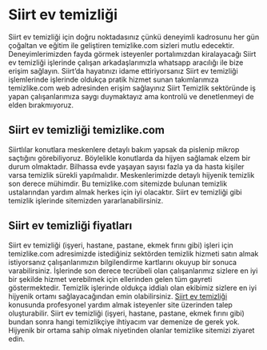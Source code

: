 # Siirt ev temizliği
Siirt ev temizliği için doğru noktadasınız çünkü deneyimli kadrosunu her gün çoğaltan ve eğitim ile geliştiren temizlike.com sizleri mutlu edecektir. Deneyimlerimizden fayda görmek isteyenler portalımızdan kiralayacağı Siirt ev temizliği işlerinde çalışan arkadaşlarımızla whatsapp aracılığı ile bize erişim sağlayın. Siirt’da hayatınızı idame ettiriyorsanız Siirt ev temizliği işlemlerinde işlerinde oldukça pratik hizmet sunan takımlarımıza temizlike.com web adresinden erişim sağlayınız Siirt Temizlik sektöründe iş yapan çalışanlarımıza saygı duymaktayız ama kontrolü ve denetlenmeyi de elden bırakmıyoruz.

## Siirt ev temizliği temizlike.com

Siirtlılar konutlara meskenlere detaylı bakım yapsak da pislenip mikrop saçtığını görebiliyoruz. Böylelikle konutlarda da hijyen sağlamak elzem bir durum olmaktadır. Bilhassa evde yaşayan sayısı fazla ya da hasta kişiler varsa temizlik sürekli yapılmalıdır. Meskenlerimizde detaylı hijyenik temizlik son derece mühimdir. Bu temizlike.com sitemizde bulunan temizlik ustalarından yardım almak herkes için iyi olacaktır. Siirt ev temizliği gibi temizlik işlerinde sitemizden yararlanabilirsiniz.

## Siirt ev temizliği fiyatları

Siirt ev temizliği (işyeri, hastane, pastane, ekmek fırını gibi) işleri için temizlike.com adresimizde istediğiniz sektörden temizlik hizmeti satın almak istiyorsanız çalışanlarımızın bilgilendirme kartlarını okuyup bir sonuca varabilirsiniz. İşlerinde son derece tecrübeli olan çalışanlarımız sizlere en iyi bir şekilde hizmet verebilmek için ellerinden gelen tüm gayreti göstermektedir. Temizlik işlerinde oldukça iddialı olan ekibimiz sizlere en iyi hijyenik ortamı sağlayacağından emin olabilirsiniz.
[Siirt ev temizliği](https://www.temizlike.com/siirt/) konusunda profesyonel yardım almak isteyenler site üzerinden talep oluşturabilir. Siirt ev temizliği (işyeri, hastane, pastane, ekmek fırını gibi) bundan sonra hangi temizlikçiye ihtiyacım var demenize de gerek yok. Hijyenik bir ortama sahip olmak niyetinden olanlar temizlike sitemizi ziyaret edin.
